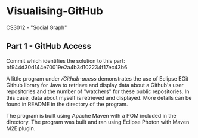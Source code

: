# Visualising-GitHub
CS3012 - "Social Graph"


## Part 1 - GitHub Access

Commit which identifies the solution to this part: bf944d30d144e70019e2a4b3d102234f17ec43b6

A little program under _/Github-acess_ demonstrates the use of Eclipse EGit Github library for Java to retrieve and display data about a Github's user repositories and the number of "watchers" for these public repositories. In this case, data about myself is retrieved and displayed. More details can be found in README in the directory of the program.

The program is built using Apache Maven with a POM included in the directory. The program was built and ran using Eclipse Photon with Maven M2E plugin.
